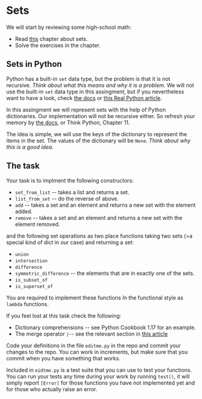 # Sets

We will start by reviewing some high-school math:

* Read [this](https://discrete.openmathbooks.org/dmoi3/sec_intro-sets.html) chapter about sets.
* Solve the exercises in the chapter.

## Sets in Python

Python has a built-in `set` data type, but the problem is that it is not
recursive. _Think about what this means and why it is a problem._ We will not
use the built-in `set` data type in this assingment, but if you nevertheless
want to have a look, check
[the docs](https://docs.python.org/3/library/stdtypes.html#set) or
[this Real Python article](https://realpython.com/python-sets/).

In this assingment we will represent sets with the help of Python dictionaries. Our implementation will not be recursive either.
So refresh your memory by 
[the docs](https://docs.python.org/3/library/stdtypes.html#dict), or Think
Python, Chapter 11. 

The idea is simple, we will use the keys of the dictionary to represent the
items in the set. The values of the dictionary will be `None`. _Think about why
this is a good idea._

## The task

Your task is to implment the following constructors:

* `set_from_list` -- takes a list and returns a set.
* `list_from_set` -- do the reverse of above. 
* `add` -- takes a set and an element and returns a new set with the element added.
* `remove` -- takes a set and an element and returns a new set with the element removed.

and the following set operations as two place functions taking two sets (=a
special kind of dict in our case) and returning a set:

* `union`
* `intersection`
* `difference`
* `symmetric_difference` -- the elements that are in exactly one of the sets.
* `is_subset_of`
* `is_superset_of`


You are required to implement these functions In the functional style as `lambda` functions. 

If you feel lost at this task check the following:

* Dictionary comprehensions --  see Python Cookbook 1.17 for an example. 
* The merge operator `|`-- see the relevant section in [this article](https://www.digitalocean.com/community/tutorials/python-add-to-dictionary#adding-to-a-dictionary-using-the-merge-operator) 

Code your definitions in the file `editme.py` in the repo and commit your
changes to the repo. You can work in increments, but make sure that you commit
when you have something that works.

Included in `eidtme.py` is a test suite that you can use to test your functions.
You can run your tests any time during your work by running `test()`, it will
simply report `[Error]` for those functions you have not implemented yet and for
those who actually raise an error.
